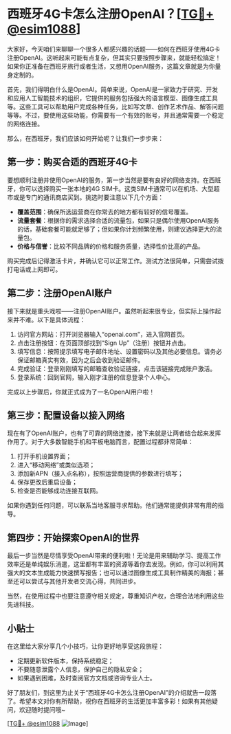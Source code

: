 # 西班牙4G卡怎么注册OpenAI？[[TG💪+ @esim1088](https://t.me/s/esim1088)]

大家好，今天咱们来聊聊一个很多人都感兴趣的话题——如何在西班牙使用4G卡注册OpenAI。这听起来可能有点复杂，但其实只要按照步骤来，就能轻松搞定！如果你正准备在西班牙旅行或者生活，又想用OpenAI服务，这篇文章就是为你量身定制的。

首先，我们得明白什么是OpenAI。简单来说，OpenAI是一家致力于研究、开发和应用人工智能技术的组织，它提供的服务包括强大的语言模型、图像生成工具等。这些工具可以帮助用户完成各种任务，比如写文章、创作艺术作品、解答问题等等。不过，要使用这些功能，你需要有一个有效的账号，并且通常需要一个稳定的网络连接。

那么，在西班牙，我们应该如何开始呢？让我们一步步来：

## 第一步：购买合适的西班牙4G卡

要想顺利注册并使用OpenAI的服务，第一步当然是要有良好的网络支持。在西班牙，你可以选择购买一张本地的4G SIM卡。这类SIM卡通常可以在机场、大型超市或是专门的通讯商店买到。挑选时要注意以下几个方面：

- **覆盖范围**：确保所选运营商在你常去的地方都有较好的信号覆盖。
- **流量套餐**：根据你的需求选择合适的流量包，如果只是偶尔使用OpenAI服务的话，基础套餐可能就足够了；但如果你计划频繁使用，则建议选择更大的流量包。
- **价格与信誉**：比较不同品牌的价格和服务质量，选择性价比高的产品。

购买完成后记得激活卡片，并确认它可以正常工作。测试方法很简单，只需尝试拨打电话或上网即可。

## 第二步：注册OpenAI账户

接下来就是重头戏啦——注册OpenAI账户。虽然听起来很专业，但实际上操作起来并不难。以下是具体流程：

1. 访问官方网站：打开浏览器输入“openai.com”，进入官网首页。
2. 点击注册按钮：在页面顶部找到“Sign Up”（注册）按钮并点击。
3. 填写信息：按照提示填写电子邮件地址、设置密码以及其他必要信息。请务必保证邮箱真实有效，因为之后会收到验证邮件。
4. 完成验证：登录刚刚填写的邮箱查收验证链接，点击该链接完成账户激活。
5. 登录系统：回到官网，输入刚才注册的信息登录个人中心。

完成以上步骤后，你就正式成为了一名OpenAI用户啦！

## 第三步：配置设备以接入网络

现在有了OpenAI账户，也有了可靠的网络连接，接下来就是让两者结合起来发挥作用了。对于大多数智能手机和平板电脑而言，配置过程都非常简单：

1. 打开手机设置界面；
2. 进入“移动网络”或类似选项；
3. 添加新APN（接入点名称），按照运营商提供的参数进行填写；
4. 保存更改后重启设备；
5. 检查是否能够成功连接互联网。

如果你遇到任何问题，可以联系当地客服寻求帮助。他们通常能提供非常有用的指导。

## 第四步：开始探索OpenAI的世界

最后一步当然是尽情享受OpenAI带来的便利啦！无论是用来辅助学习、提高工作效率还是单纯娱乐消遣，这里都有丰富的资源等着你去发现。例如，你可以利用其强大的文本生成能力快速撰写报告；也可以通过图像生成工具制作精美的海报；甚至还可以尝试与其他开发者交流心得，共同进步。

当然，在使用过程中也要注意遵守相关规定，尊重知识产权，合理合法地利用这些先进科技。

## 小贴士

在这里给大家分享几个小技巧，让你更好地享受这段旅程：

- 定期更新软件版本，保持系统稳定；
- 不要随意泄露个人信息，保护自己的隐私安全；
- 如果遇到困难，及时查阅官方文档或咨询专业人士。

好了朋友们，到这里为止关于“西班牙4G卡怎么注册OpenAI”的介绍就告一段落了。希望本文对你有所帮助，祝你在西班牙的生活更加丰富多彩！如果有其他疑问，欢迎随时提问哦~

[[TG💪+ @esim1088](https://t.me/s/esim1088) ![Image](https://i.postimg.cc/4NQfJmqS/Snipaste-2025-05-13-00-14-12.png)]